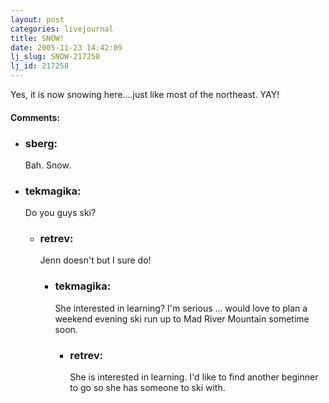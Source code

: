 ```yaml
---
layout: post
categories: livejournal
title: SNOW!
date: 2005-11-23 14:42:09
lj_slug: SNOW-217258
lj_id: 217258
---
```

Yes, it is now snowing here....just like most of the northeast. YAY!


<div id="comments"><h4>Comments:</h4><div class="lj-comments"><ul>
<li><h3>sberg: </h3>
<a id="comment-579"></a>
<p>Bah. Snow.</p>
</li>
<li><h3>tekmagika: </h3>
<a id="comment-580"></a>
<p>Do you guys ski?</p>
<ul>
<li><h3>retrev: </h3>
<a id="comment-581"></a>
<p>Jenn doesn't but I sure do!</p>
<ul>
<li><h3>tekmagika: </h3>
<a id="comment-582"></a>
<p>She interested in learning? I'm serious ... would love to plan a weekend evening ski run up to Mad River Mountain sometime soon.</p>
<ul>
<li><h3>retrev: </h3>
<a id="comment-584"></a>
<p>She is interested in learning. I'd like to find another beginner to go  so she has someone to ski with.</p>
</li>
</ul>
</li>
</ul>
</li>
</ul>
</li>
</ul></div></div>
